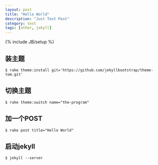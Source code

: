 ```yaml
---
layout: post
title: "Hello World"
description: "Just Test Post"
category: test
tags: [other, jekyll]
---
```

{% include JB/setup %}

## 装主题
    $ rake theme:install git='https://github.com/jekyllbootstrap/theme-tom.git'

## 切换主题
    $ rake theme:switch name="the-program"

## 加一个POST
    $ rake post title="Hello World"

## 启动jekyll
    $ jekyll --server

